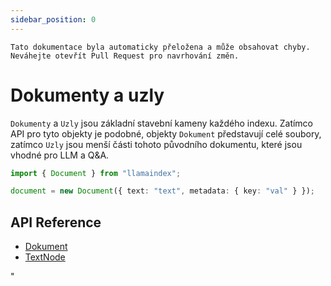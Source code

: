 ```yaml
---
sidebar_position: 0
---
```


`Tato dokumentace byla automaticky přeložena a může obsahovat chyby. Neváhejte otevřít Pull Request pro navrhování změn.`

# Dokumenty a uzly

`Dokumenty` a `Uzly` jsou základní stavební kameny každého indexu. Zatímco API pro tyto objekty je podobné, objekty `Dokument` představují celé soubory, zatímco `Uzly` jsou menší části tohoto původního dokumentu, které jsou vhodné pro LLM a Q&A.

```typescript
import { Document } from "llamaindex";

document = new Document({ text: "text", metadata: { key: "val" } });
```

## API Reference

- [Dokument](../../api/classes/Document.md)
- [TextNode](../../api/classes/TextNode.md)

"
